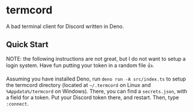# termcord

A bad terminal client for Discord written in Deno.

## Quick Start

NOTE: the following instructions are not great, but I do not want to setup a login system. Have fun putting your token in a random file 👍.

Assuming you have installed Deno, run `deno run -A src/index.ts` to setup the termcord directory (located at `~/.termcord` on Linux and `%Appdata%/termcord` on Windows). There, you can find a `secrets.json`, with a field for a token. Put your Discord token there, and restart. Then, type `:connect`.
